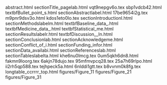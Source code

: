 abstract.html
sectionTitle_pagelab.html
vqt9nepgv6o.tex
sbp1vdcb42.html
textbfBullet_point_s.html
sectionAbstractlabel.html
17be9654i2g.tex
m9pnr9dsv3o.html
kdos1eto0lo.tex
sectionIntroductionl.html
sectionMethodslabelm.html
textbfBaseline_data_.html
textbfMedicine_data_.html
textbfStatistical_me.html
sectionResultslabelr.html
textbfDiscussion__In.html
sectionConclusionlab.html
sectionAcknowledgeme.html
sectionConflict_of_i.html
sectionFunding_infor.html
sectionData_availabi.html
sectionReferenceslab.html
sectionTableslabelta.html
khe6nu0lmcg.tex
0um5qkh6dn8.html
fakmn9loorg.tex
6akjn78dujo.tex
95mfmvpcq28.tex
25a7h69rlpo.html
ii2rh5qp588.tex
tejhpeck5a.html
6nlddi1gtt.tex
b8vvnm0k8fg.tex
longtable_ccrrrr_top.html
figures/Figure_11
figures/Figure_21
figures/Figure_31